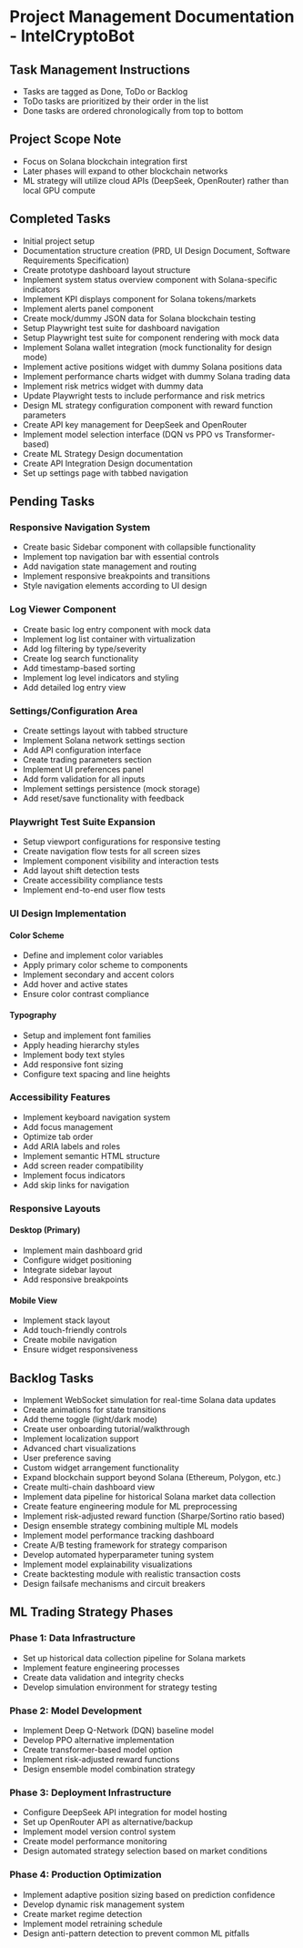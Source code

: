 # Project Management Documentation - IntelCryptoBot

## Task Management Instructions
- Tasks are tagged as Done, ToDo or Backlog
- ToDo tasks are prioritized by their order in the list
- Done tasks are ordered chronologically from top to bottom

## Project Scope Note
- Focus on Solana blockchain integration first
- Later phases will expand to other blockchain networks
- ML strategy will utilize cloud APIs (DeepSeek, OpenRouter) rather than local GPU compute

## Completed Tasks

- Initial project setup
- Documentation structure creation (PRD, UI Design Document, Software Requirements Specification)
- Create prototype dashboard layout structure
- Implement system status overview component with Solana-specific indicators
- Implement KPI displays component for Solana tokens/markets
- Implement alerts panel component
- Create mock/dummy JSON data for Solana blockchain testing
- Setup Playwright test suite for dashboard navigation
- Setup Playwright test suite for component rendering with mock data
- Implement Solana wallet integration (mock functionality for design mode)
- Implement active positions widget with dummy Solana positions data
- Implement performance charts widget with dummy Solana trading data
- Implement risk metrics widget with dummy data
- Update Playwright tests to include performance and risk metrics
- Design ML strategy configuration component with reward function parameters
- Create API key management for DeepSeek and OpenRouter
- Implement model selection interface (DQN vs PPO vs Transformer-based)
- Create ML Strategy Design documentation
- Create API Integration Design documentation
- Set up settings page with tabbed navigation

## Pending Tasks

### Responsive Navigation System
- Create basic Sidebar component with collapsible functionality
- Implement top navigation bar with essential controls
- Add navigation state management and routing
- Implement responsive breakpoints and transitions
- Style navigation elements according to UI design

### Log Viewer Component
- Create basic log entry component with mock data
- Implement log list container with virtualization
- Add log filtering by type/severity
- Create log search functionality
- Add timestamp-based sorting
- Implement log level indicators and styling
- Add detailed log entry view

### Settings/Configuration Area
- Create settings layout with tabbed structure
- Implement Solana network settings section
- Add API configuration interface
- Create trading parameters section
- Implement UI preferences panel
- Add form validation for all inputs
- Implement settings persistence (mock storage)
- Add reset/save functionality with feedback

### Playwright Test Suite Expansion
- Setup viewport configurations for responsive testing
- Create navigation flow tests for all screen sizes
- Implement component visibility and interaction tests
- Add layout shift detection tests
- Create accessibility compliance tests
- Implement end-to-end user flow tests

### UI Design Implementation
#### Color Scheme
- Define and implement color variables
- Apply primary color scheme to components
- Implement secondary and accent colors
- Add hover and active states
- Ensure color contrast compliance

#### Typography
- Setup and implement font families
- Apply heading hierarchy styles
- Implement body text styles
- Add responsive font sizing
- Configure text spacing and line heights

### Accessibility Features
- Implement keyboard navigation system
- Add focus management
- Optimize tab order
- Add ARIA labels and roles
- Implement semantic HTML structure
- Add screen reader compatibility
- Implement focus indicators
- Add skip links for navigation

### Responsive Layouts
#### Desktop (Primary)
- Implement main dashboard grid
- Configure widget positioning
- Integrate sidebar layout
- Add responsive breakpoints

#### Mobile View
- Implement stack layout
- Add touch-friendly controls
- Create mobile navigation
- Ensure widget responsiveness

## Backlog Tasks

- Implement WebSocket simulation for real-time Solana data updates
- Create animations for state transitions
- Add theme toggle (light/dark mode)
- Create user onboarding tutorial/walkthrough
- Implement localization support
- Advanced chart visualizations
- User preference saving
- Custom widget arrangement functionality
- Expand blockchain support beyond Solana (Ethereum, Polygon, etc.)
- Create multi-chain dashboard view
- Implement data pipeline for historical Solana market data collection
- Create feature engineering module for ML preprocessing
- Implement risk-adjusted reward function (Sharpe/Sortino ratio based)
- Design ensemble strategy combining multiple ML models
- Implement model performance tracking dashboard
- Create A/B testing framework for strategy comparison
- Develop automated hyperparameter tuning system
- Implement model explainability visualizations
- Create backtesting module with realistic transaction costs
- Design failsafe mechanisms and circuit breakers

## ML Trading Strategy Phases

### Phase 1: Data Infrastructure
- Set up historical data collection pipeline for Solana markets
- Implement feature engineering processes
- Create data validation and integrity checks
- Develop simulation environment for strategy testing

### Phase 2: Model Development
- Implement Deep Q-Network (DQN) baseline model
- Develop PPO alternative implementation
- Create transformer-based model option
- Implement risk-adjusted reward functions
- Design ensemble model combination strategy

### Phase 3: Deployment Infrastructure
- Configure DeepSeek API integration for model hosting
- Set up OpenRouter API as alternative/backup
- Implement model version control system
- Create model performance monitoring
- Design automated strategy selection based on market conditions

### Phase 4: Production Optimization
- Implement adaptive position sizing based on prediction confidence
- Develop dynamic risk management system
- Create market regime detection
- Implement model retraining schedule
- Design anti-pattern detection to prevent common ML pitfalls 